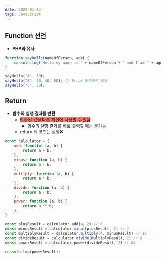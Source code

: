 ```yaml
---
date: 2024-01-13
tags: JavaScript
---
```


## Function 선언

- **PHP와 유사**

```js
function sayHello(nameOfPerson, age) {
    console.log("Hello my name is " + nameOfPerson + " and I am " + age);
}

sayHello("A", 10);
sayHello("B", 20, 40, 50); // Error 발생하지 않음
sayHello("C", 30);
```



## Return

- **함수의 실행 결과를 반환**
	- <span style="border-radius: 5px; color: black; background-color: salmon">반환된 값을 다른 계산에 사용할 수 있음</span>
		- 함수의 실행 결과를 바로 출력할 때는 불가능
	- return 뒤 코드는 실행❌

```js
const calculator = {
    add: function (a, b) {
        return a + b;
    },
    minus: function (a, b) {
        return a - b;
    },
    multiply: function (a, b) {
        return a * b;
    },
    divide: function (a, b) {
        return a / b;
    },
    power: function (a, b) {
        return a ** b;
    },
}

const plusResult = calculator.add(4, 2) // 6
const minusResult = calculator.minus(plusResult, 2) // 4
const multiplyResult = calculator.multiply(4, minusResult) // 16
const divideResult = calculator.divide(multiplyResult, 2) // 8
const powerResult = calculator.power(divideResult, 2) // 64

console.log(powerResult);
```
